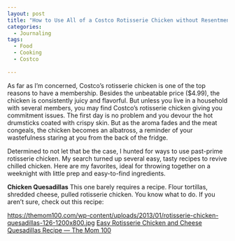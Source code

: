 ```yaml
---
layout: post
title: "How to Use All of a Costco Rotisserie Chicken without Resentment"
categories:
  - Journaling
tags:
  - Food
  - Cooking
  - Costco
  
---
```

As far as I’m concerned, Costco’s rotisserie chicken is one of the top reasons to have a membership.  Besides the unbeatable price ($4.99), the chicken is consistently juicy and flavorful.  But unless you live in a household with several members, you may find Costco’s rotisserie chicken giving you commitment issues.  The first day is no problem and you devour the hot drumsticks coated with crispy skin.  But as the aroma fades and the meat congeals, the chicken becomes an albatross, a reminder of your wastefulness staring at you from the back of the fridge.  

Determined to not let that be the case, I hunted for ways to use past-prime rotisserie chicken.  My search turned up several easy, tasty recipes to revive chilled chicken.  Here are my favorites, ideal for throwing together on a weeknight with little prep and easy-to-find ingredients.  

**Chicken Quesadillas**
This one barely requires a recipe.  Flour tortillas, shredded cheese, pulled rotisserie chicken.  You know what to do.  If you aren’t sure, check out this recipe:

https://themom100.com/wp-content/uploads/2013/01/rotisserie-chicken-quesadillas-126-1200x800.jpg
[Easy Rotisserie Chicken and Cheese Quesadillas Recipe — The Mom 100](https://themom100.com/recipe/easy-rotisserie-chicken-and-cheese-quesadillas/)
